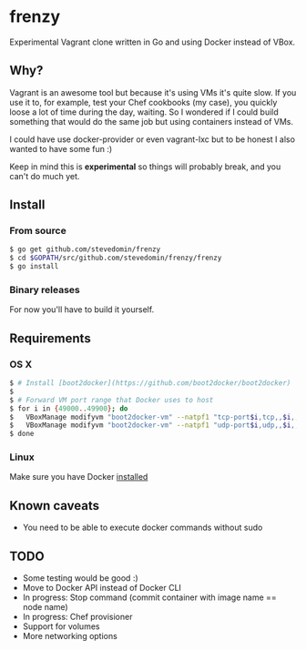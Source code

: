 frenzy
======

Experimental Vagrant clone written in Go and using Docker instead of VBox.

## Why?

Vagrant is an awesome tool but because it's using VMs it's quite slow.
If you use it to, for example, test your Chef cookbooks (my case), you quickly loose a lot of time during the day, waiting.
So I wondered if I could build something that would do the same job but using containers instead of VMs.

I could have use docker-provider or even vagrant-lxc but to be honest I also wanted to have some fun :)

Keep in mind this is **experimental** so things will probably break, and you can't do much yet.

## Install

### From source

```bash
$ go get github.com/stevedomin/frenzy
$ cd $GOPATH/src/github.com/stevedomin/frenzy/frenzy
$ go install
```

### Binary releases

For now you'll have to build it yourself.

## Requirements

### OS X

```bash
$ # Install [boot2docker](https://github.com/boot2docker/boot2docker)
$
$ # Forward VM port range that Docker uses to host
$ for i in {49000..49900}; do
$   VBoxManage modifyvm "boot2docker-vm" --natpf1 "tcp-port$i,tcp,,$i,,$i";
$   VBoxManage modifyvm "boot2docker-vm" --natpf1 "udp-port$i,udp,,$i,,$i";
$ done
```

### Linux

Make sure you have Docker [installed](http://docs.docker.io/en/latest/installation/)

## Known caveats

* You need to be able to execute docker commands without sudo

## TODO

* Some testing would be good :)
* Move to Docker API instead of Docker CLI
* In progress: Stop command (commit container with image name == node name)
* In progress: Chef provisioner
* Support for volumes
* More networking options
